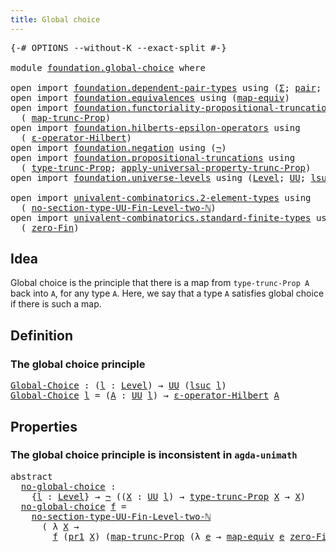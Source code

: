 ```yaml
---
title: Global choice
---
```


<pre class="Agda"><a id="39" class="Symbol">{-#</a> <a id="43" class="Keyword">OPTIONS</a> <a id="51" class="Pragma">--without-K</a> <a id="63" class="Pragma">--exact-split</a> <a id="77" class="Symbol">#-}</a>

<a id="82" class="Keyword">module</a> <a id="89" href="foundation.global-choice.html" class="Module">foundation.global-choice</a> <a id="114" class="Keyword">where</a>

<a id="121" class="Keyword">open</a> <a id="126" class="Keyword">import</a> <a id="133" href="foundation.dependent-pair-types.html" class="Module">foundation.dependent-pair-types</a> <a id="165" class="Keyword">using</a> <a id="171" class="Symbol">(</a><a id="172" href="foundation-core.dependent-pair-types.html#515" class="Record">Σ</a><a id="173" class="Symbol">;</a> <a id="175" href="foundation-core.dependent-pair-types.html#588" class="InductiveConstructor">pair</a><a id="179" class="Symbol">;</a> <a id="181" href="foundation-core.dependent-pair-types.html#605" class="Field">pr1</a><a id="184" class="Symbol">;</a> <a id="186" href="foundation-core.dependent-pair-types.html#617" class="Field">pr2</a><a id="189" class="Symbol">)</a>
<a id="191" class="Keyword">open</a> <a id="196" class="Keyword">import</a> <a id="203" href="foundation.equivalences.html" class="Module">foundation.equivalences</a> <a id="227" class="Keyword">using</a> <a id="233" class="Symbol">(</a><a id="234" href="foundation-core.equivalences.html#1821" class="Function">map-equiv</a><a id="243" class="Symbol">)</a>
<a id="245" class="Keyword">open</a> <a id="250" class="Keyword">import</a> <a id="257" href="foundation.functoriality-propositional-truncation.html" class="Module">foundation.functoriality-propositional-truncation</a> <a id="307" class="Keyword">using</a>
  <a id="315" class="Symbol">(</a> <a id="317" href="foundation.functoriality-propositional-truncation.html#1456" class="Function">map-trunc-Prop</a><a id="331" class="Symbol">)</a>
<a id="333" class="Keyword">open</a> <a id="338" class="Keyword">import</a> <a id="345" href="foundation.hilberts-epsilon-operators.html" class="Module">foundation.hilberts-epsilon-operators</a> <a id="383" class="Keyword">using</a>
  <a id="391" class="Symbol">(</a> <a id="393" href="foundation.hilberts-epsilon-operators.html#675" class="Function">ε-operator-Hilbert</a><a id="411" class="Symbol">)</a>
<a id="413" class="Keyword">open</a> <a id="418" class="Keyword">import</a> <a id="425" href="foundation.negation.html" class="Module">foundation.negation</a> <a id="445" class="Keyword">using</a> <a id="451" class="Symbol">(</a><a id="452" href="foundation-core.negation.html#465" class="Function">¬</a><a id="453" class="Symbol">)</a>
<a id="455" class="Keyword">open</a> <a id="460" class="Keyword">import</a> <a id="467" href="foundation.propositional-truncations.html" class="Module">foundation.propositional-truncations</a> <a id="504" class="Keyword">using</a>
  <a id="512" class="Symbol">(</a> <a id="514" href="foundation.propositional-truncations.html#2048" class="Function">type-trunc-Prop</a><a id="529" class="Symbol">;</a> <a id="531" href="foundation.propositional-truncations.html#5611" class="Function">apply-universal-property-trunc-Prop</a><a id="566" class="Symbol">)</a>
<a id="568" class="Keyword">open</a> <a id="573" class="Keyword">import</a> <a id="580" href="foundation.universe-levels.html" class="Module">foundation.universe-levels</a> <a id="607" class="Keyword">using</a> <a id="613" class="Symbol">(</a><a id="614" href="Agda.Primitive.html#597" class="Postulate">Level</a><a id="619" class="Symbol">;</a> <a id="621" href="foundation-core.universe-levels.html#235" class="Primitive">UU</a><a id="623" class="Symbol">;</a> <a id="625" href="Agda.Primitive.html#780" class="Primitive">lsuc</a><a id="629" class="Symbol">)</a>

<a id="632" class="Keyword">open</a> <a id="637" class="Keyword">import</a> <a id="644" href="univalent-combinatorics.2-element-types.html" class="Module">univalent-combinatorics.2-element-types</a> <a id="684" class="Keyword">using</a>
  <a id="692" class="Symbol">(</a> <a id="694" href="univalent-combinatorics.2-element-types.html#19284" class="Function">no-section-type-UU-Fin-Level-two-ℕ</a><a id="728" class="Symbol">)</a>
<a id="730" class="Keyword">open</a> <a id="735" class="Keyword">import</a> <a id="742" href="univalent-combinatorics.standard-finite-types.html" class="Module">univalent-combinatorics.standard-finite-types</a> <a id="788" class="Keyword">using</a>
  <a id="796" class="Symbol">(</a> <a id="798" href="univalent-combinatorics.standard-finite-types.html#7083" class="Function">zero-Fin</a><a id="806" class="Symbol">)</a>
</pre>
## Idea

Global choice is the principle that there is a map from `type-trunc-Prop A` back into `A`, for any type `A`. Here, we say that a type `A` satisfies global choice if there is such a map.

## Definition

### The global choice principle

<pre class="Agda"><a id="Global-Choice"></a><a id="1065" href="foundation.global-choice.html#1065" class="Function">Global-Choice</a> <a id="1079" class="Symbol">:</a> <a id="1081" class="Symbol">(</a><a id="1082" href="foundation.global-choice.html#1082" class="Bound">l</a> <a id="1084" class="Symbol">:</a> <a id="1086" href="Agda.Primitive.html#597" class="Postulate">Level</a><a id="1091" class="Symbol">)</a> <a id="1093" class="Symbol">→</a> <a id="1095" href="foundation-core.universe-levels.html#235" class="Primitive">UU</a> <a id="1098" class="Symbol">(</a><a id="1099" href="Agda.Primitive.html#780" class="Primitive">lsuc</a> <a id="1104" href="foundation.global-choice.html#1082" class="Bound">l</a><a id="1105" class="Symbol">)</a>
<a id="1107" href="foundation.global-choice.html#1065" class="Function">Global-Choice</a> <a id="1121" href="foundation.global-choice.html#1121" class="Bound">l</a> <a id="1123" class="Symbol">=</a> <a id="1125" class="Symbol">(</a><a id="1126" href="foundation.global-choice.html#1126" class="Bound">A</a> <a id="1128" class="Symbol">:</a> <a id="1130" href="foundation-core.universe-levels.html#235" class="Primitive">UU</a> <a id="1133" href="foundation.global-choice.html#1121" class="Bound">l</a><a id="1134" class="Symbol">)</a> <a id="1136" class="Symbol">→</a> <a id="1138" href="foundation.hilberts-epsilon-operators.html#675" class="Function">ε-operator-Hilbert</a> <a id="1157" href="foundation.global-choice.html#1126" class="Bound">A</a>
</pre>
## Properties

### The global choice principle is inconsistent in `agda-unimath`

<pre class="Agda"><a id="1254" class="Keyword">abstract</a>
  <a id="no-global-choice"></a><a id="1265" href="foundation.global-choice.html#1265" class="Function">no-global-choice</a> <a id="1282" class="Symbol">:</a>
    <a id="1288" class="Symbol">{</a><a id="1289" href="foundation.global-choice.html#1289" class="Bound">l</a> <a id="1291" class="Symbol">:</a> <a id="1293" href="Agda.Primitive.html#597" class="Postulate">Level</a><a id="1298" class="Symbol">}</a> <a id="1300" class="Symbol">→</a> <a id="1302" href="foundation-core.negation.html#465" class="Function">¬</a> <a id="1304" class="Symbol">((</a><a id="1306" href="foundation.global-choice.html#1306" class="Bound">X</a> <a id="1308" class="Symbol">:</a> <a id="1310" href="foundation-core.universe-levels.html#235" class="Primitive">UU</a> <a id="1313" href="foundation.global-choice.html#1289" class="Bound">l</a><a id="1314" class="Symbol">)</a> <a id="1316" class="Symbol">→</a> <a id="1318" href="foundation.propositional-truncations.html#2048" class="Function">type-trunc-Prop</a> <a id="1334" href="foundation.global-choice.html#1306" class="Bound">X</a> <a id="1336" class="Symbol">→</a> <a id="1338" href="foundation.global-choice.html#1306" class="Bound">X</a><a id="1339" class="Symbol">)</a>
  <a id="1343" href="foundation.global-choice.html#1265" class="Function">no-global-choice</a> <a id="1360" href="foundation.global-choice.html#1360" class="Bound">f</a> <a id="1362" class="Symbol">=</a>
    <a id="1368" href="univalent-combinatorics.2-element-types.html#19284" class="Function">no-section-type-UU-Fin-Level-two-ℕ</a>
      <a id="1409" class="Symbol">(</a> <a id="1411" class="Symbol">λ</a> <a id="1413" href="foundation.global-choice.html#1413" class="Bound">X</a> <a id="1415" class="Symbol">→</a>
        <a id="1425" href="foundation.global-choice.html#1360" class="Bound">f</a> <a id="1427" class="Symbol">(</a><a id="1428" href="foundation-core.dependent-pair-types.html#605" class="Field">pr1</a> <a id="1432" href="foundation.global-choice.html#1413" class="Bound">X</a><a id="1433" class="Symbol">)</a> <a id="1435" class="Symbol">(</a><a id="1436" href="foundation.functoriality-propositional-truncation.html#1456" class="Function">map-trunc-Prop</a> <a id="1451" class="Symbol">(λ</a> <a id="1454" href="foundation.global-choice.html#1454" class="Bound">e</a> <a id="1456" class="Symbol">→</a> <a id="1458" href="foundation-core.equivalences.html#1821" class="Function">map-equiv</a> <a id="1468" href="foundation.global-choice.html#1454" class="Bound">e</a> <a id="1470" href="univalent-combinatorics.standard-finite-types.html#7083" class="Function">zero-Fin</a><a id="1478" class="Symbol">)</a> <a id="1480" class="Symbol">(</a><a id="1481" href="foundation-core.dependent-pair-types.html#617" class="Field">pr2</a> <a id="1485" href="foundation.global-choice.html#1413" class="Bound">X</a><a id="1486" class="Symbol">)))</a>
</pre>